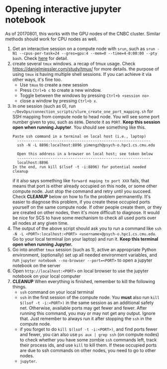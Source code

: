 # Opening interactive jupyter notebook

As of 20170801, this works with the GPU nodes of the CNBC cluster. Similar methods should work for CPU nodes as well.

1. Get an interactive session on a compute node with `srun`, such as `srun -N1 --cpus-per-task=24 --gres=gpu:4 --mem=0 --time=4-0:00:00 --pty bash`. Check [here](./slurm.md) for detail.
2. create several `tmux` windows. a recap of tmux usage. Check <https://danielmiessler.com/study/tmux/> for more details.
   the purpose of using `tmux` is having multiple shell sessions. If you can achieve it via other ways, it's fine too.
    * Use `tmux` to create a new session
    * Press `Ctrl+b c` to create a new window. 
    * Toggle between the windows by pressing `Ctrl+b <session no>`
    * close a window by pressing `Ctrl+b x`.
3. In one session (such as 0), run `~/DevOps/connection_scripts/slurm_create_one_port_mapping.sh` for SSH mapping from compute node to head node. You will see some port number given to you, such as `8896`. Denote it as `PORT`. **Keep this session open when running Jupyter**. You should see something like this.
   ~~~
   Paste ssh command in a terminal on local host (i.e., laptop)
     ------------------------------------------------------------
     ssh -N -L 8896:localhost:8896 yimengzh@psych-o.hpc1.cs.cmu.edu

     Open this address in a browser on local host; see token below
     ------------------------------------------------------------
     localhost:8896
   In the end, run kill $(lsof -t -i:8896) for potential needed cleanup
   ~~~
   if it also says something like `forward maping to port XXX` fails, that means that port is either already occupied on this node, or some other compute node. Just stop the command and retry until you succeed. Check **CLEANUP** below on how to fix the problem permanently. It's easier to diagnose this problem, if you create these occupied ports yourself on the same compute node. If other people create them, or they are created on other nodes, then it's more difficult to diagnose. It would be nice for SCS to have some mechanism to check all used ports over all nodes at any given time.
4. The output of the above script should ask you to run a command like `ssh -N -L <PORT>:localhost:<PORT> <username>@psych-o.hpc1.cs.cmu.edu`. Go to your local terminal (on your laptop) and run it. **Keep this terminal open when running Jupyter.**
5. Go into another `tmux` session (such as 1), active an appropriate Python environment, (optionally) set up all needed environment variables, and run `jupyter notebook --no-browser --port=<PORT>` to open a jupyter notebook on the server
6. Open `http://localhost:<PORT>` on local browser to use the jupyter notebook on your local computer
7. **CLEANUP** When everything is finished, remember to kill the following things.
    * `ssh` command on your local terminal
    * `ssh` in the first session of the compute node. You **must** also run `kill $(lsof -t -i:<PORT>)` in the same session as an additional safety net. Otherwise, available ports may get fewer and fewer. After running this command, you may or may not get any output. Ignore that. Just remember to always run it after stopping the `ssh` in the compute node.
    * if you forget to do `kill $(lsof -t -i:<PORT>)`, and find ports fewer and fewer, you can also use `ps aux | grep ssh` (on compute nodes) to check whether you have some zombie `ssh` commands left, track their process ids, and use `kill` to kill them. If these occupied ports are due to ssh commands on other nodes, you need to go to other nodes.
    * `jupyter`.
